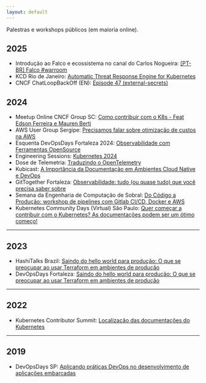 ```yaml
---
layout: default
---
```


Palestras e workshops públicos (em maioria online).

## 2025
* Introdução ao Falco e ecossistema no canal do Carlos Nogueira: [[PT-BR] Falco #warroom](https://www.youtube.com/watch?v=cH0FdyJ7eE0)
* KCD Rio de Janeiro: [Automatic Threat Response Engine for Kubernetes](https://www.youtube.com/watch?v=djhrs6wEG6M)
* CNCF ChatLoopBackOff (EN): [Episode 47 (external-secrets)](https://www.youtube.com/live/F1VRkXR1UG0?si=lbpbxw503dIEdguR)

## 2024
* Meetup Online CNCF Group SC: [Como contribuir com o K8s - Feat Edson Ferreira e Mauren Berti](https://www.youtube.com/watch?v=ZT58-jBs0TY)
* AWS User Group Sergipe: [Precisamos falar sobre otimização de custos na AWS](https://www.youtube.com/watch?v=9jR8MyD8r64)
* Esquenta DevOpsDays Fortaleza 2024: [Observabilidade com Ferramentas OpenSource](https://edsoncelio.dev/esquenta-dod-fortaleza-2024/1)
* Engineering Sessions: [Kubernetes 2024](https://www.youtube.com/watch?v=c5osCVneo_s)
* Dose de Telemetria: [Traduzindo o OpenTelemetry](https://www.youtube.com/watch?v=xjjsia70ULc)
* Kubicast: [A Importância da Documentação em Ambientes Cloud Native e DevOps](https://getup.io/en/blog/kubicast-145)
* GitTogether Fortaleza: [Observabilidade: tudo (ou quase tudo) que você precisa saber sobre](https://edsoncelio.dev/observability-101/)
* Semana da Engenharia de Computação de Sobral: [Do Código a Produção: workshop de pipelines com Gitlab CI/CD, Docker e AWS](https://secs2024.edsoncelio.dev/)
* Kubernetes Community Days (Virtual) São Paulo: [Quer começar a contribuir com o Kubernetes? As documentações podem ser um ótimo começo!](https://youtu.be/asnJsmnjUwY?feature=shared)

---

## 2023
* HashiTalks Brazil: [Saindo do hello world para produção: O que se preocupar ao usar Terraform em ambientes de produção](https://www.youtube.com/live/P7r4a1vW1Pc?feature=shared&t=390)
* DevOpsDays Fortaleza: [Saindo do hello world para produção: O que se preocupar ao usar Terraform em ambientes de produção](https://docs.google.com/presentation/d/1t6qH6REQK2NYPRKNR7Xk7asQceKls3SDPMbWsZhoUrk/edit?usp=sharing)

--- 

## 2022
* Kubernetes Contributor Summit: [Localização das documentações do Kubernetes](https://edsoncelio.dev/public-talks/)

---

## 2019
* DevOpsDays SP: [Aplicando práticas DevOps no desenvolvimento de aplicações embarcadas](https://www.youtube.com/watch?v=seh_ER3Mvkg&list=UULFNEdLWoI8tQKFauZ7Q5SRdQ&index=19)
